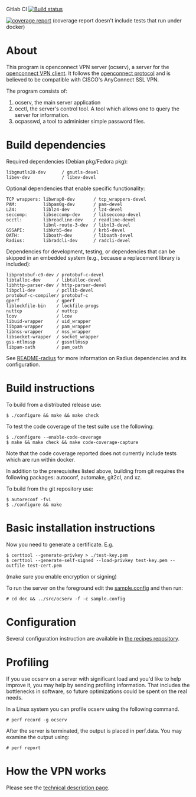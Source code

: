 Gitlab CI [![Build status](https://gitlab.com/ocserv/ocserv/badges/master/build.svg)](https://gitlab.com/ocserv/ocserv/commits/master)

[![coverage report](https://gitlab.com/ocserv/ocserv/badges/master/coverage.svg)](https://gitlab.com/ocserv/ocserv/commits/master)
(coverage report doesn't include tests that run under docker)

# About

This program is openconnect VPN server (ocserv), a server for the
[openconnect VPN client](http://www.infradead.org/openconnect/).
It follows the [openconnect protocol](https://github.com/openconnect/protocol)
and is believed to be compatible with CISCO's AnyConnect SSL VPN. 

The program consists of:
 1. ocserv, the main server application
 2. occtl, the server's control tool. A tool which allows one to query the
   server for information.
 3. ocpasswd, a tool to administer simple password files.


# Build dependencies

Required dependencies (Debian pkg/Fedora pkg):
```
libgnutls28-dev      / gnutls-devel
libev-dev            / libev-devel
```

Optional dependencies that enable specific functionality:
```
TCP wrappers: libwrap0-dev       / tcp_wrappers-devel
PAM:          libpam0g-dev       / pam-devel
LZ4:          liblz4-dev         / lz4-devel
seccomp:      libseccomp-dev     / libseccomp-devel
occtl:        libreadline-dev    / readline-devel
              libnl-route-3-dev  / libnl3-devel
GSSAPI:       libkrb5-dev        / krb5-devel
OATH:         liboath-dev        / liboath-devel
Radius:       libradcli-dev      / radcli-devel
```

Dependencies for development, testing, or dependencies that can be skipped
in an embedded system (e.g., because a replacement library is included):

```
libprotobuf-c0-dev / protobuf-c-devel
libtalloc-dev      / libtalloc-devel
libhttp-parser-dev / http-parser-devel
libpcl1-dev        / pcllib-devel
protobuf-c-compiler/ protobuf-c
gperf              / gperf
liblockfile-bin    / lockfile-progs
nuttcp             / nuttcp
lcov               / lcov
libuid-wrapper     / uid_wrapper
libpam-wrapper     / pam_wrapper
libnss-wrapper     / nss_wrapper
libsocket-wrapper  / socket_wrapper
gss-ntlmssp        / gssntlmssp
libpam-oath        / pam_oath
```

See [README-radius](doc/README-radius.md) for more information on Radius
dependencies and its configuration.

# Build instructions

To build from a distributed release use:

```
$ ./configure && make && make check
```

To test the code coverage of the test suite use the following:
```
$ ./configure --enable-code-coverage
$ make && make check && make code-coverage-capture
```

Note that the code coverage reported does not currently include tests which
are run within docker.

In addition to the prerequisites listed above, building from git requires
the following packages: autoconf, automake, git2cl, and xz.

To build from the git repository use:
```
$ autoreconf -fvi
$ ./configure && make
```


# Basic installation instructions

Now you need to generate a certificate. E.g.
```
$ certtool --generate-privkey > ./test-key.pem
$ certtool --generate-self-signed --load-privkey test-key.pem --outfile test-cert.pem
```
(make sure you enable encryption or signing)

To run the server on the foreground edit the [sample.config](doc/sample.config) and then run:
```
# cd doc && ../src/ocserv -f -c sample.config
```

# Configuration

Several configuration instruction are available in [the recipes repository](https://github.com/openconnect/recipes).


# Profiling

If you use ocserv on a server with significant load and you'd like to help
improve it, you may help by sending profiling information. That includes
the bottlenecks in software, so future optimizations could be spent on the
real needs. 

In a Linux system you can profile ocserv using the following command.
```
# perf record -g ocserv
```

After the server is terminated, the output is placed in perf.data.
You may examine the output using:
```
# perf report
```


# How the VPN works

Please see the [technical description page](http://ocserv.gitlab.io/www/technical.html).


